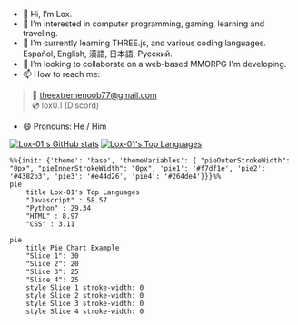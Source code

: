 - 👋 Hi, I’m Lox.
- 👀 I’m interested in computer programming, gaming, learning and traveling.
- 🌱 I’m currently learning THREE.js, and various coding languages. Español, English, 漢語, 日本語, Русский.
- 💞️ I’m looking to collaborate on a web-based MMORPG I'm developing.
- 📫 How to reach me:
> 📧 theextremenoob77@gmail.com   
> 💿 lox0.1 (Discord)
- 😄 Pronouns: He / Him

[![Lox-01's GitHub stats](https://github-readme-stats.vercel.app/api?username=Lox-01&show_icons=true)](https://github.com/anuraghazra/github-readme-stats)
[![Lox-01's Top Languages](https://github-readme-stats.vercel.app/api/top-langs/?username=Lox-01&layout=pie)](https://github.com/anuraghazra/github-readme-stats)

```mermaid
%%{init: {'theme': 'base', 'themeVariables': { "pieOuterStrokeWidth": "0px", "pieInnerStrokeWidth": "0px", 'pie1': '#f7df1e', 'pie2': '#4382b3', 'pie3': '#e44d26', 'pie4': '#264de4'}}}%%
pie
    title Lox-01's Top Languages
    "Javascript" : 58.57
    "Python" : 29.34
    "HTML" : 8.97
    "CSS" : 3.11
```
```mermaid
pie
    title Pie Chart Example
    "Slice 1": 30
    "Slice 2": 20
    "Slice 3": 25
    "Slice 4": 25
    style Slice 1 stroke-width: 0
    style Slice 2 stroke-width: 0
    style Slice 3 stroke-width: 0
    style Slice 4 stroke-width: 0
```
